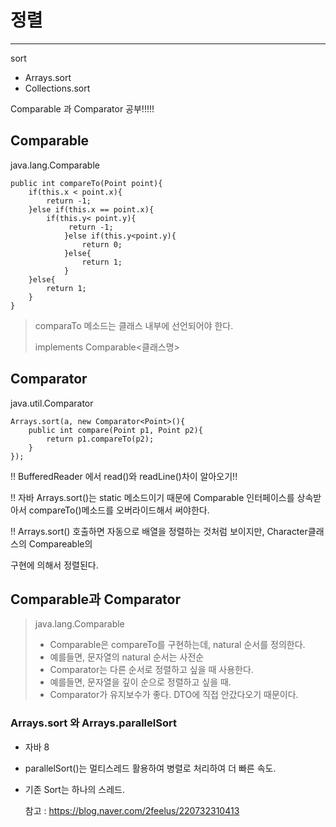 # 정렬

------

sort

* Arrays.sort
* Collections.sort



Comparable 과 Comparator 공부!!!!!



## Comparable

java.lang.Comparable<T>

```
public int compareTo(Point point){
    if(this.x < point.x){
        return -1;
    }else if(this.x == point.x){
        if(this.y< point.y){
			 return -1;
			}else if(this.y<point.y){
                return 0;
			}else{
                return 1;
			}
    }else{
        return 1;
    }
}
```

> comparaTo 메소드는 클래스 내부에 선언되어야 한다.
>
> implements Comparable<클래스명>





## Comparator

java.util.Comparator<T>

```
Arrays.sort(a, new Comparator<Point>(){
    public int compare(Point p1, Point p2){
        return p1.compareTo(p2);
    }
});
```

!! BufferedReader 에서 read()와 readLine()차이 알아오기!!



!! 자바 Arrays.sort()는 static 메소드이기 때문에 Comparable 인터페이스를 상속받아서 compareTo()메소드를 오버라이드해서 써야한다.



!! Arrays.sort() 호출하면 자동으로 배열을 정렬하는 것처럼 보이지만, Character클래스의 Compareable의

구현에 의해서 정렬된다.



## Comparable과 Comparator

> java.lang.Comparable<T>
>
> * Comparable은 compareTo를 구현하는데, natural 순서를 정의한다.
> * 예를들면, 문자열의 natural 순서는 사전순
> * Comparator는 다른 순서로 정렬하고 싶을 때 사용한다.
> * 예를들면, 문자열을 깊이 순으로 정렬하고 싶을 때.
> * Comparator가 유지보수가 좋다. DTO에 직접 안갔다오기 때문이다.



### Arrays.sort 와 Arrays.parallelSort

* 자바 8

* parallelSort()는 멀티스레드 활용하여 병렬로 처리하여 더 빠른 속도.

* 기존 Sort는 하나의 스레드.

  참고 : https://blog.naver.com/2feelus/220732310413

